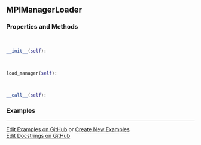## <a id="RynLib.Dumpi.MPIManager.MPIManagerLoader">MPIManagerLoader</a>


### Properties and Methods
<a id="RynLib.Dumpi.MPIManager.MPIManagerLoader.__init__">&nbsp;</a>
```python
__init__(self): 
```

<a id="RynLib.Dumpi.MPIManager.MPIManagerLoader.load_manager">&nbsp;</a>
```python
load_manager(self): 
```

<a id="RynLib.Dumpi.MPIManager.MPIManagerLoader.__call__">&nbsp;</a>
```python
__call__(self): 
```

### Examples


___

[Edit Examples on GitHub](https://github.com/McCoyGroup/References/edit/gh-pages/Documentation/examples/RynLib/Dumpi/MPIManager/MPIManagerLoader.md) or 
[Create New Examples](https://github.com/McCoyGroup/References/new/gh-pages/?filename=Documentation/examples/RynLib/Dumpi/MPIManager/MPIManagerLoader.md) <br/>
[Edit Docstrings on GitHub](https://github.com/McCoyGroup/RynLib/edit/master/Dumpi/MPIManager.py?message=Update%20Docs)
